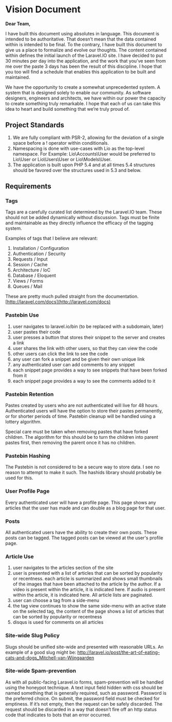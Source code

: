 # Vision Document

**Dear Team,**

I have built this document using absolutes in language. This document is intended to be authoritative. That doesn’t mean that the data contained within is intended to be final. To the contrary, I have built this document to give us a place to formalize and evolve our thoughts. The content contained within defines the initial launch of the Laravel.IO site. I have decided to put 30 minutes per day into the application, and the work that you’ve seen from me over the paste 3 days has been the result of this discipline. I hope that you too will find a schedule that enables this application to be built and maintained.

We have the opportunity to create a somewhat unprecedented system. A system that is designed solely to enable our community. As software designers, engineers and architects, we have within our power the capacity to create something truly remarkable. I hope that each of us can take this idea to heart and build something that we’re truly proud of.

## Project Standards
1. We are fully compliant with PSR-2, allowing for the deviation of a single space before a ! operator within conditionals.
2. Namespacing is done with use-cases with Lio as the top-level namespace. For Example: Lio\Accounts\User would be preferred to Lio\User or Lio\Users\User or Lio\Models\User.
3. The application is built upon PHP 5.4 and at all times 5.4 structures should be favored over the structures used in 5.3 and below.

## Requirements

### Tags

Tags are a carefully curated list determined by the Laravel.IO team. These should not be added dynamically without discussion. Tags must be finite and maintainable as they directly influence the efficacy of the tagging system.

Examples of tags that I believe are relevant:

1. Installation / Configuration
2. Authentication / Security
3. Requests / Input
4. Session / Cache
5. Architecture / IoC
6. Database / Eloquent
7. Views / Forms
8. Queues / Mail

These are pretty much pulled straight from the documentation. [http://laravel.com/docs](http://laravel.com/docs)

### Pastebin Use
1. user navigates to laravel.io/bin (to be replaced with a subdomain, later)
2. user pastes their code
3. user presses a button that stores their snippet to the server and creates a link
4. user shares the link with other users, so that they can view the code
5. other users can click the link to see the code
6. any user can fork a snippet and be given their own unique link
7. any authenticated user can add comments to any snippet
8. each snippet page provides a way to see snippets that have been forked from it
9. each snippet page provides a way to see the comments added to it

### Pastebin Retention
Pastes created by users who are not authenticated will live for 48 hours. Authenticated users will have the option to store their pastes permanently, or for shorter periods of time. Pastebin cleanup will be handled using a lottery algorithm.

Special care must be taken when removing pastes that have forked children. The algorithm for this should be to turn the children into parent pastes first, then removing the parent once it has no children.

### Pastebin Hashing
The Pastebin is not considered to be a secure way to store data. I see no reason to attempt to make it such. The hashids library should probably be used for this.

### User Profile Page

Every authenticated user will have a profile page. This page shows any articles that the user has made and can double as a blog page for that user.

### Posts

All authenticated users have the ability to create their own posts. These posts can be tagged. The tagged posts can be viewed at the user's profile page.

### Article Use
1. user navigates to the articles section of the site
2. user is presented with a list of articles that can be sorted by popularity or recentness. each article is summarized and shows small thumbnails of the images that have been attached to the article by the author. If a video is present within the article, it is indicated here. If audio is present within the article, it is indicated here. All article lists are paginated.
3. user can choose a tag from a side-menu
4. the tag view continues to show the same side-menu with an active state on the selected tag, the content of the page shows a list of articles that can be sorted by popularity or recentness
5. disqus is used for comments on all articles

### Site-wide Slug Policy
Slugs should be unified site-wide and presented with reasonable URLs. An example of a good slug might be: http://laravel.io/post/the-art-of-eating-cats-and-dogs_Mitchell-van-Wijngaarden

### Site-wide Spam-prevention
As with all public-facing Laravel.io forms, spam-prevention will be handled using the honeypot technique. A text input field hidden with css should be named something that is generally required, such as password. Password is the preferred choice. On submit, the password field must be checked for emptiness. If it’s not empty, then the request can be safely discarded. The request should be discarded in a way that doesn’t fire off an http status code that indicates to bots that an error occurred.


